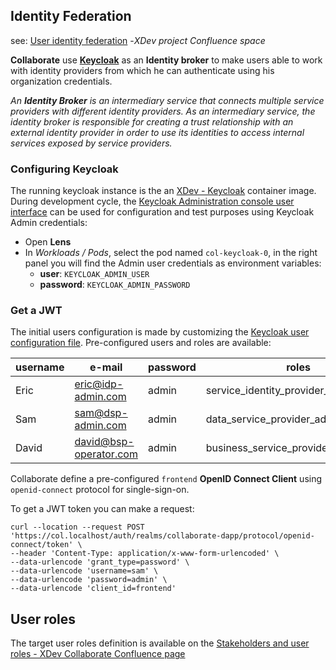## Identity Federation

see: [User identity federation](https://xdevtechnologies.atlassian.net/wiki/spaces/DA/pages/524943776/Partners+APP+-+User+admin+and+opeators+Identity+Federation#Technical-design)
-_XDev project Confluence space_

**Collaborate** use **[Keycloak](https://www.keycloak.org/)** as an **Identity broker** to make
users able to work with identity providers from which he can authenticate using his organization
credentials.

_An **Identity Broker** is an intermediary service that connects multiple service providers with
different identity providers. As an intermediary service, the identity broker is responsible for
creating a trust relationship with an external identity provider in order to use its identities to
access internal services exposed by service providers._

### Configuring Keycloak

The running keycloak instance is the
an [XDev - Keycloak](https://gitlab.com/the-blockchain-xdev/xdev-product/enterprise-business-network/keycloak)
container image. During development cycle,
the [Keycloak Administration console user interface](https://col.localhost/auth/admin/master/console/#/realms/collaborate-dapp)
can be used for configuration and test purposes using Keycloak Admin credentials:

* Open **Lens**
* In _Workloads / Pods_, select the pod named `col-keycloak-0`, in the right panel you will find the
  Admin user credentials as environment variables:
    * **user**: `KEYCLOAK_ADMIN_USER`
    * **password**: `KEYCLOAK_ADMIN_PASSWORD`

### Get a JWT

The initial users configuration is made by customizing
the [Keycloak user configuration file](../dapp/iam/realm-config/users-0.json). Pre-configured users
and roles are available:

| username | e-mail | password |  roles |
| -------- | ------- | ------- | -------- |
| Eric | eric@idp-admin.com | admin | service_identity_provider_administrator |
| Sam  | sam@dsp-admin.com | admin | data_service_provider_administrator |
| David | david@bsp-operator.com | admin | business_service_provider_operator |

Collaborate define a pre-configured `frontend` **OpenID Connect Client** using `openid-connect`
protocol for single-sign-on.

To get a JWT token you can make a request:

```
curl --location --request POST 'https://col.localhost/auth/realms/collaborate-dapp/protocol/openid-connect/token' \
--header 'Content-Type: application/x-www-form-urlencoded' \
--data-urlencode 'grant_type=password' \
--data-urlencode 'username=sam' \
--data-urlencode 'password=admin' \
--data-urlencode 'client_id=frontend'
```

## User roles

The target user roles definition is available on
the [Stakeholders and user roles - XDev Collaborate Confluence page](https://xdevtechnologies.atlassian.net/wiki/spaces/DA/pages/167870813/Stakeholders+and+user+roles)
